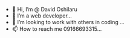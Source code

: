 - 👋 Hi, I’m @ David Oshilaru
- 👀 I’m a web developer...
- 💞️ I’m looking to work with others in coding ...
- 📫 How to reach me 09166693315...

<!---
Oshila/Oshila is a ✨ special ✨ repository because its `README.md` (this file) appears on your GitHub profile.
You can click the Preview link to take a look at your changes.
--->
